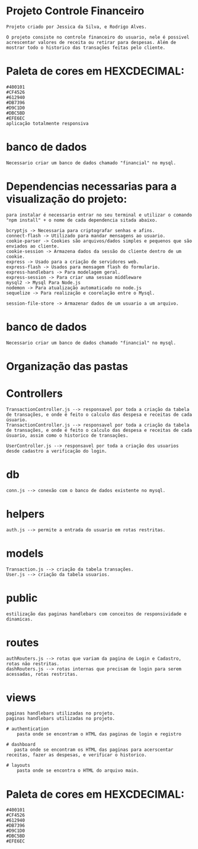 # Projeto Controle Financeiro
    Projeto criado por Jessica da Silva, e Rodrigo Alves.

    O projeto consiste no controle financeiro do usuario, nele é possivel acrescentar valores de receita ou retirar para despesas. Além de mostrar todo o historico das transações feitas pelo cliente.

# Paleta de cores em HEXCDECIMAL:
    #400101
    #CF4526
    #612940
    #DB7396
    #D9C1D0
    #DBC5BD
    #EFE6EC
    aplicação totalmente responsiva

# banco de dados
    Necessario criar um banco de dados chamado "financial" no mysql.


# Dependencias necessarias para a visualização do projeto:

    para instalar é necessario entrar no seu terminal e utilizar o comando "npm install" + o nome de cada dependencia sitada abaixo.

    bcryptjs -> Necessaria para criptografar senhas e afins.
    connect-flash -> Utilizado para mandar mensagens ao usuario.
    cookie-parser -> Cookies são arquivos/dados simples e pequenos que são enviados ao cliente.
    cookie-session -> Armazena dados da sessão do cliente dentro de um cookie.
    express -> Usado para a criação de servidores web.
    express-flash -> Usados para mensagem flash do formulario.
    express-handlebars -> Para modelagem geral.
    express-session -> Para criar uma sessao middleware
    mysql2 -> Mysql Para Node.js
    nodemon -> Para atualização automaticado no node.js
    sequelize -> Para realização e coorelação entre o Mysql.

    session-file-store -> Armazenar dados de um usuario a um arquivo.

# banco de dados
    Necessario criar um banco de dados chamado "financial" no mysql.

# Organização das pastas

# Controllers
    TransactionController.js --> responsavel por toda a criação da tabela de transações, e onde é feito o calculo das despesa e receitas de cada úsuario.
    TransactionController.js --> responsavel por toda a criação da tabela de transações, e onde é feito o calculo das despesa e receitas de cada úsuario, assim como o historico de transações.

    UserController.js --> responsavel por toda a criação dos usuarios desde cadastro a verificação do login.

# db
    conn.js --> conexão com o banco de dados existente no mysql.
# helpers
    auth.js --> permite a entrada do usuario em rotas restritas.
# models
    Transaction.js --> criação da tabela transações.
    User.js --> criação da tabela usuarios.
# public
    estilização das paginas handlebars com conceitos de responsividade e dinamicas.
# routes
    authRouters.js --> rotas que variam da pagina de Login e Cadastro, rotas não restritas.
    dashRouters.js --> rotas internas que precisam de login para serem acessadas, rotas restritas.

# views
    paginas handlebars utilizadas no projeto.
    paginas handlebars utilizadas no projeto.

    # authentication
        pasta onde se encontram o HTML das paginas de login e registro

    # dashboard
       pasta onde se encontram os HTML das paginas para acerscentar receitas, fazer as despesas, e verificar o historico. 

    # layouts
        pasta onde se encontra o HTML do arquivo main.



# Paleta de cores em HEXCDECIMAL:
    #400101
    #CF4526
    #612940
    #DB7396
    #D9C1D0
    #DBC5BD
    #EFE6EC